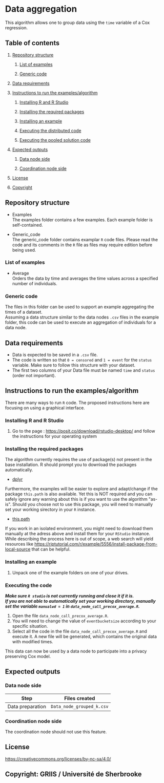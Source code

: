 # Data aggregation

This algorithm allows one to group data using the `time` variable of a Cox regression.

## Table of contents

1. [Repository structure](#repository-structure)

	1. [List of examples](#list-of-examples)
	
	2. [Generic code](#generic-code)

2. [Data requirements](#Data-requirements)

3. [Instructions to run the examples/algorithm](#instructions-to-run-the-examplesalgorithm)

	1. [Installing R and R Studio](#installing-r-and-r-studio)
	
	2. [Installing the required packages](#installing-the-required-packages)
	
	3. [Installing an example](#installing-an-example)
	
	4. [Executing the distributed code](#executing-the-distributed-code)
	
	5. [Executing the pooled solution code](#executing-the-pooled-solution-code)
	
4. [Expected outputs](#expected-outputs)

	1. [Data node side](#data-node-side)
	
	2. [Coordination node side](#coordination-node-side)

5. [License](#license-httpscreativecommonsorglicensesby-nc-sa40)

6. [Copyright](#copyright-griis--université-de-sherbrooke)

## Repository structure

- Examples  
The examples folder contains a few examples. Each example folder is self-contained. 

- Generic_code  
The generic_code folder contains examplar `R` code files. Please read the code and its comments in the `R` file as files may require edition before being used.

### List of examples

- Average  
Orders the data by time and averages the time values across a specified number of individuals.

### Generic code

The files in this folder can be used to support an example aggregating the times of a dataset.  
Assuming a data structure similar to the data nodes `.csv` files in the example folder, this code can be used to execute an aggregation of individuals for a data node.

## Data requirements

- Data is expected to be saved in a `.csv` file. 
- The code is written so that `0 = censored` and `1 = event` for the `status` variable. Make sure to follow this structure with your dataset.
- The first two columns of your Data file must be named `time` and `status` (order not important).

## Instructions to run the examples/algorithm

There are many ways to run `R` code. The proposed instructions here are focusing on using a graphical interface.

### Installing R and R Studio

1. Go to the page : https://posit.co/download/rstudio-desktop/ and follow the instructions for your operating system

### Installing the required packages

The algorithm currently requires the use of package(s) not present in the base installation. R should prompt you to download the packages automatically.

- [dplyr](https://cran.r-project.org/web/packages/dplyr/index.html)

Furthermore, the examples will be easier to explore and adapt/change if the package `this.path` is also available. Yet this is NOT required and you can safely ignore any warning about this is if you want to use the algorithm "as-is". Should you choose not to use this package, you will need to manually set your working sirectory in your `R` instance.

- [this.path](https://cran.r-project.org/package=this.path)

If you work in an isolated environment, you might need to download them manually at the adress above and install them for your `RStudio` instance. While describing the process here is out of scope, a web search will yield resources like https://riptutorial.com/r/example/5556/install-package-from-local-source that can be helpful.

### Installing an example

1. Unpack one of the example folders on one of your drives.

### Executing the code 

***Make sure `R studio` is not currently running and close it if it is.***  
***If you are not able to automatically set your working directory, manually set the variable `manualwd = 1` in `data_node_call_precox_average.R`.***

1. Open the file `data_node_call_precox_average.R`.
2. You will need to change the value of `eventbucketsize` according to your specific situation.
3. Select all the code in the file `data_node_call_precox_average.R` and execute it. A new file will be generated, which contains the original data with modified times.

This data can now be used by a data node to participate into a privacy preserving Cox model.

## Expected outputs

### Data node side

| Step | Files created |
| ----------- | ----------- | 
| Data preparation | `Data_node_grouped_k.csv` |

### Coordination node side

The coordination node should not use this feature.

## License

https://creativecommons.org/licenses/by-nc-sa/4.0/

## Copyright: GRIIS / Université de Sherbrooke
